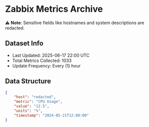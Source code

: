# Zabbix Metrics Archive

⚠️ **Note**: Sensitive fields like hostnames and system descriptions are redacted.

## Dataset Info
- Last Updated: 2025-06-17 22:00 UTC
- Total Metrics Collected: 1033
- Update Frequency: Every (1) hour

## Data Structure
```json
{
    "host": "redacted",
    "metric": "CPU Usage",
    "value": "12.5",
    "units": "%",
    "timestamp": "2024-05-21T12:00:00"
}
```
